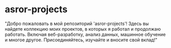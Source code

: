 # asror-projects
"Добро пожаловать в мой репозиторий 'asror-projects'! Здесь вы найдете коллекцию моих проектов, в которых я работал и продолжаю работать. Включая веб-разработку, анализ данных, машинное обучение и многое другое. Присоединяйтесь, изучайте и вносите свой вклад!"
